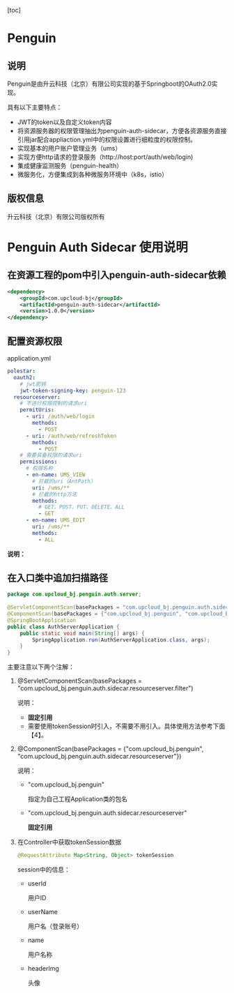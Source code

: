 [toc]

# Penguin

## 说明

Penguin是由升云科技（北京）有限公司实现的基于Springboot的OAuth2.0实现。

具有以下主要特点：

- JWT的token以及自定义token内容
- 将资源服务器的权限管理抽出为penguin-auth-sidecar，方便各资源服务直接引用jar配合appliaction.yml中的权限设置进行细粒度的权限控制。
- 实现基本的用户账户管理业务（ums）
- 实现方便http请求的登录服务（http://host:port/auth/web/login)
- 集成健康监测服务（penguin-health）
- 微服务化，方便集成到各种微服务环境中（k8s，istio）

## 版权信息

升云科技（北京）有限公司版权所有



# Penguin Auth Sidecar 使用说明

## 在资源工程的pom中引入penguin-auth-sidecar依赖

```xml
<dependency>
    <groupId>com.upcloud-bj</groupId>
    <artifactId>penguin-auth-sidecar</artifactId>
    <version>1.0.0</version>
</dependency>
```

## 配置资源权限

application.yml

```yaml
polestar:
  oauth2:
    # jwt密钥
    jwt-token-signing-key: penguin-123
  resourceserver:
    # 不进行权限控制的请求uri
    permitUris:
      - uri: /auth/web/login
        methods:
          - POST
      - uri: /auth/web/refreshToken
        methods:
          - POST
    # 需要具备权限的请求uri
    permissions:
      # 权限名称
      - en-name: UMS_VIEW
        # 拦截的uri（AntPath）
        uri: /ums/**
        # 拦截的http方法
        methods:
          # GET、POST、PUT、DELETE、ALL
          - GET
      - en-name: UMS_EDIT
        uri: /ums/**
        methods:
          - ALL
```

**说明：**

## 在入口类中追加扫描路径

```java
package com.upcloud_bj.penguin.auth.server;
 
@ServletComponentScan(basePackages = "com.upcloud_bj.penguin.auth.sidecar.resourceserver.filter")
@ComponentScan(basePackages = {"com.upcloud_bj.penguin", "com.upcloud_bj.penguin.auth.sidecar.resourceserver"})
@SpringBootApplication
public class AuthServerApplication {
    public static void main(String[] args) {
        SpringApplication.run(AuthServerApplication.class, args);
    }
}
```

主要注意以下两个注解：

1. @ServletComponentScan(basePackages = "com.upcloud_bj.penguin.auth.sidecar.resourceserver.filter")

   说明：

   - **固定引用**
   - 需要使用tokenSession时引入，不需要不用引入。具体使用方法参考下面【4】。

2. @ComponentScan(basePackages = {"com.upcloud_bj.penguin", "com.upcloud_bj.penguin.auth.sidecar.resourceserver"})

   说明：

     - "com.upcloud_bj.penguin"

       指定为自己工程Application类的包名

     - "com.upcloud_bj.penguin.auth.sidecar.resourceserver"

       **固定引用**

3. 在Controller中获取tokenSession数据

   ```java
   @RequestAttribute Map<String, Object> tokenSession
   ```

   session中的信息：

   - userId

     用户ID

   - userName

     用户名（登录账号）

   - name

     用户名称

   - headerImg

     头像